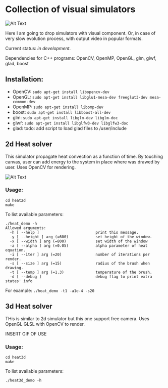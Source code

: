 # Collection of visual simulators
![Alt Text](media/front_cube_demo.gif)

Here I am going to drop simulators with visual component. Or, in case of very slow evolution process, with output video in popular formats.

Current status: _in development_.

Dependencies for C++ programs: OpenCV, OpenMP, OpenGL, glm, glwf, glad, boost

## Installation:
* OpenCV: `sudo apt-get install libopencv-dev`
* OpenGL: `sudo apt-get install libglu1-mesa-dev freeglut3-dev mesa-common-dev`
* OpenMP: `sudo apt-get install libomp-dev`
* boost: `sudo apt-get install libboost-all-dev`
* glm: `sudo apt-get install libglm-dev libglm-doc`
* glwf: `sudo apt-get install libglfw3-dev libglfw3-doc`
* glad: todo: add script to load glad files to /user/include


## 2d Heat solver
This simulator propagate heat convection as a function of time. By touching canvas, user can add energy to the system in place where was drawed by user. Uses OpenCV for rendering.

![Alt Text](media/front_heat2d_demo.gif)

### Usage:
```console
cd heat2d
make
```

To list available parameters:
```console
./heat_demo -h
Allowed arguments:
  -h [ --help ]                         print this message.
  -y [ --height ] arg (=600)            set height of the window.
  -x [ --width ] arg (=800)             set width of the window
  -a [ --alpha ] arg (=0.05)            alpha parameter of heat equation.
  -i [ --iter ] arg (=20)               number of iterations per render.
  -s [ --size ] arg (=15)               radius of the brush when drawing.
  -t [ --temp ] arg (=1.3)              temperature of the brush.
  -d [ --debug ]                        debug flag to print extra states' info
```
For example:
`./heat_demo -t1 -a1e-4 -s20`

## 3d Heat solver
THis is similar to 2d simulator but this one support free camera. Uses OpenGL GLSL with OpenCV to render.

INSERT GIF OF USE

### Usage:
```console
cd heat3d
make
```

To list available parameters:
```console
./heat3d_demo -h
```